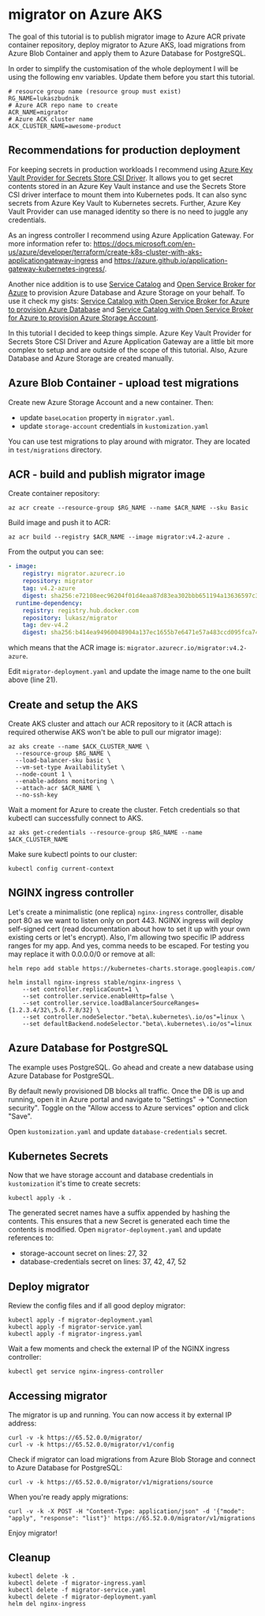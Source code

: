 # migrator on Azure AKS

The goal of this tutorial is to publish migrator image to Azure ACR private container repository, deploy migrator to Azure AKS, load migrations from Azure Blob Container and apply them to Azure Database for PostgreSQL.

In order to simplify the customisation of the whole deployment I will be using the following env variables. Update them before you start this tutorial.

```
# resource group name (resource group must exist)
RG_NAME=lukaszbudnik
# Azure ACR repo name to create
ACR_NAME=migrator
# Azure ACK cluster name
ACK_CLUSTER_NAME=awesome-product
```

## Recommendations for production deployment

For keeping secrets in production workloads I recommend using [Azure Key Vault Provider for Secrets Store CSI Driver](https://github.com/Azure/secrets-store-csi-driver-provider-azure). It allows you to get secret contents stored in an Azure Key Vault instance and use the Secrets Store CSI driver interface to mount them into Kubernetes pods. It can also sync secrets from Azure Key Vault to Kubernetes secrets. Further, Azure Key Vault Provider can use managed identity so there is no need to juggle any credentials.

As an ingress controller I recommend using Azure Application Gateway. For more information refer to: https://docs.microsoft.com/en-us/azure/developer/terraform/create-k8s-cluster-with-aks-applicationgateway-ingress and https://azure.github.io/application-gateway-kubernetes-ingress/.

Another nice addition is to use [Service Catalog](https://svc-cat.io) and [Open Service Broker for Azure](https://osba.sh) to provision Azure Database and Azure Storage on your behalf. To use it check my gists: [Service Catalog with Open Service Broker for Azure to provision Azure Database](https://gist.github.com/lukaszbudnik/b2734c250e71b0c7f18dd93fb882cc42) and [Service Catalog with Open Service Broker for Azure to provision Azure Storage Account](https://gist.github.com/lukaszbudnik/c03549cfa9728d9e4957e6bc54ef3c6e).

In this tutorial I decided to keep things simple. Azure Key Vault Provider for Secrets Store CSI Driver and Azure Application Gateway are a little bit more complex to setup and are outside of the scope of this tutorial. Also, Azure Database and Azure Storage are created manually.

## Azure Blob Container - upload test migrations

Create new Azure Storage Account and a new container. Then:

* update `baseLocation` property in `migrator.yaml`.
* update `storage-account` credentials in `kustomization.yaml`

You can use test migrations to play around with migrator. They are located in `test/migrations` directory.

## ACR - build and publish migrator image

Create container repository:

```
az acr create --resource-group $RG_NAME --name $ACR_NAME --sku Basic
```

Build image and push it to ACR:

```
az acr build --registry $ACR_NAME --image migrator:v4.2-azure .
```

From the output you can see:

```yaml
- image:
    registry: migrator.azurecr.io
    repository: migrator
    tag: v4.2-azure
    digest: sha256:e72108eec96204f01d4eaa87d83ea302bbb651194a13636597c32f7434de5933
  runtime-dependency:
    registry: registry.hub.docker.com
    repository: lukasz/migrator
    tag: dev-v4.2
    digest: sha256:b414ea94960048904a137ec1655b7e6471e57a483ccd095fca744c7a449a118e
```

which means that the ACR image is: `migrator.azurecr.io/migrator:v4.2-azure`.

Edit `migrator-deployment.yaml` and update the image name to the one built above (line 21).

## Create and setup the AKS

Create AKS cluster and attach our ACR repository to it (ACR attach is required otherwise AKS won't be able to pull our migrator image):

```
az aks create --name $ACK_CLUSTER_NAME \
  --resource-group $RG_NAME \
  --load-balancer-sku basic \
  --vm-set-type AvailabilitySet \
  --node-count 1 \
  --enable-addons monitoring \
  --attach-acr $ACR_NAME \
  --no-ssh-key
```

Wait a moment for Azure to create the cluster. Fetch credentials so that kubectl can successfully connect to AKS.

```
az aks get-credentials --resource-group $RG_NAME --name $ACK_CLUSTER_NAME
```

Make sure kubectl points to our cluster:

```
kubectl config current-context
```

## NGINX ingress controller

Let's create a minimalistic (one replica) `nginx-ingress` controller, disable port 80 as we want to listen only on port 443. NGINX ingress will deploy self-signed cert (read documentation about how to set it up with your own existing certs or let's encrypt). Also, I'm allowing two specific IP address ranges for my app. And yes, comma needs to be escaped. For testing you may replace it with 0.0.0.0/0 or remove at all:

```
helm repo add stable https://kubernetes-charts.storage.googleapis.com/

helm install nginx-ingress stable/nginx-ingress \
    --set controller.replicaCount=1 \
    --set controller.service.enableHttp=false \
    --set controller.service.loadBalancerSourceRanges={1.2.3.4/32\,5.6.7.8/32} \
    --set controller.nodeSelector."beta\.kubernetes\.io/os"=linux \
    --set defaultBackend.nodeSelector."beta\.kubernetes\.io/os"=linux
```

## Azure Database for PostgreSQL

The example uses PostgreSQL. Go ahead and create a new database using Azure Database for PostgreSQL.

By default newly provisioned DB blocks all traffic. Once the DB is up and running, open it in Azure portal and navigate to "Settings" -> "Connection security". Toggle on the "Allow access to Azure services" option and click "Save".

Open `kustomization.yaml` and update `database-credentials` secret.

## Kubernetes Secrets

Now that we have storage account and database credentials in `kustomization` it's time to create secrets:

```
kubectl apply -k .
```

The generated secret names have a suffix appended by hashing the contents. This ensures that a new Secret is generated each time the contents is modified. Open `migrator-deployment.yaml` and update references to:

* storage-account secret on lines: 27, 32
* database-credentials secret on lines: 37, 42, 47, 52

## Deploy migrator

Review the config files and if all good deploy migrator:

```
kubectl apply -f migrator-deployment.yaml
kubectl apply -f migrator-service.yaml
kubectl apply -f migrator-ingress.yaml
```

Wait a few moments and check the external IP of the NGINX ingress controller:

```
kubectl get service nginx-ingress-controller
```

## Accessing migrator

The migrator is up and running. You can now access it by external IP address:

```
curl -v -k https://65.52.0.0/migrator/
curl -v -k https://65.52.0.0/migrator/v1/config
```

Check if migrator can load migrations from Azure Blob Storage and connect to Azure Database for PostgreSQL:

```
curl -v -k https://65.52.0.0/migrator/v1/migrations/source
```

When you're ready apply migrations:

```
curl -v -k -X POST -H "Content-Type: application/json" -d '{"mode": "apply", "response": "list"}' https://65.52.0.0/migrator/v1/migrations
```

Enjoy migrator!

## Cleanup

```
kubectl delete -k .
kubectl delete -f migrator-ingress.yaml
kubectl delete -f migrator-service.yaml
kubectl delete -f migrator-deployment.yaml
helm del nginx-ingress
```
